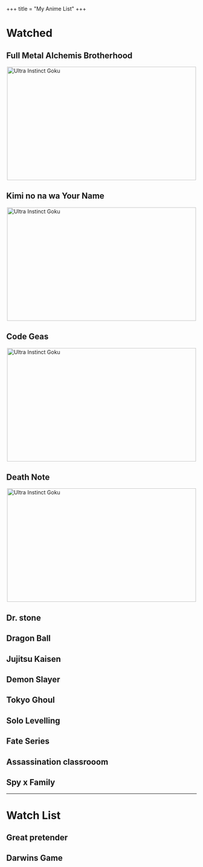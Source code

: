 +++
title = "My Anime List"
+++

# Watched

## Full Metal Alchemis Brotherhood

<img src="/fmab.jpg" alt="Ultra Instinct Goku" width="500" height="300" style="display:block;margin:0 auto">

## Kimi no na wa Your Name

<img src="/yourname2.jpg" alt="Ultra Instinct Goku" width="500" height="300" style="display:block;margin:0 auto">

## Code Geas

<img src="/code-geass.jpeg" alt="Ultra Instinct Goku" width="500" height="300" style="display:block;margin:0 auto">

## Death Note

<img src="/ryuk_face.jpg" alt="Ultra Instinct Goku" width="500" height="300" style="display:block;margin:0 auto">

## Dr. stone

## Dragon Ball

## Jujitsu Kaisen

## Demon Slayer

## Tokyo Ghoul

## Solo Levelling

## Fate Series

## Assassination classrooom

## Spy x Family

<hr>

# Watch List

## Great pretender

## Darwins Game
